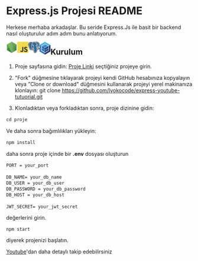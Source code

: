 # Express.js Projesi README

Herkese merhaba arkadaşlar. Bu seride Express.Js ile basit bir backend nasıl oluşturulur adım adım bunu anlatıyorum.


<img src="https://raw.githubusercontent.com/github/explore/80688e429a7d4ef2fca1e82350fe8e3517d3494d/topics/nodejs/nodejs.png" width="30" align="left" />

<img src="https://raw.githubusercontent.com/github/explore/80688e429a7d4ef2fca1e82350fe8e3517d3494d/topics/javascript/javascript.png" width="30" align="left" />

<img src="https://raw.githubusercontent.com/github/explore/80688e429a7d4ef2fca1e82350fe8e3517d3494d/topics/postgresql/postgresql.png" width="30" align="left" />

<img src="https://raw.githubusercontent.com/sequelize/sequelize/97244d96fc8865186ff558cc592d52cc204e73fd/logo.svg" width="30" align="left" />

## Kurulum

 1. Proje sayfasına gidin: [Proje Linki](https://github.com/lyokocode/express-youtube-tutuorial) seçtiğiniz projeye girin.

 2. "Fork" düğmesine tıklayarak projeyi kendi GitHub hesabınıza kopyalayın veya "Clone or download" düğmesini kullanarak projeyi yerel makinanıza klonlayın: git clone https://github.com/lyokocode/express-youtube-tutuorial.git

 3. Klonladıktan veya forkladıktan sonra, proje dizinine gidin:

 ```js
 cd proje
 ```

 Ve daha sonra bağımlılıkları yükleyin:

  ```js
 npm install
 ```

daha sonra proje içinde bir **.env** dosyası oluşturun

```
PORT = your_port

DB_NAME= your_db_name
DB_USER = your_db_user
DB_PASSWORD = your_db_password
DB_HOST = your_db_host

JWT_SECRET= your_jwt_secret
```

değerlerini girin.

```js
npm start
```

diyerek projenizi başlatın.

[Youtube](https://www.youtube.com/playlist?list=PLI0wn5hez0HlsoiOj1UOk0gl8KaRTyI--)'dan daha detaylı takip edebilirsiniz
